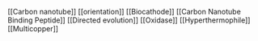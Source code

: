 [[Carbon nanotube]]
[[orientation]]
[[Biocathode]]
[[Carbon Nanotube Binding Peptide]]
[[Directed evolution]]
[[Oxidase]]
[[Hyperthermophile]]
[[Multicopper]]
